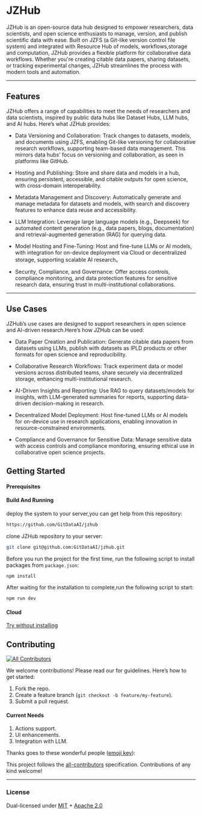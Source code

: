 

# JZHub

JZHub is an open-source data hub designed to empower researchers, data scientists, and open science enthusiasts to manage, version, and publish scientific data with ease. Built on JZFS (a Git-like version control file system) and integrated with Resource Hub of models, workflows,storage and computation, JZHub provides a flexible platform for collaborative data workflows. Whether you're creating citable data papers, sharing datasets, or tracking experimental changes, JZHub streamlines the process with modern tools and automation.

----
## Features

JZHub offers a range of capabilities to meet the needs of researchers and data scientists, inspired by public data hubs like Dataset Hubs, LLM hubs, and AI hubs. Here’s what JZHub provides:
- Data Versioning and Collaboration: Track changes to datasets, models, and documents using JZFS, enabling Git-like versioning for collaborative research workflows, supporting team-based data management. This mirrors data hubs’ focus on versioning and collaboration, as seen in platforms like GitHub. 


- Hosting and Publishing: Store and share data and models in a hub, ensuring persistent, accessible, and citable outputs for open science, with cross-domain interoperability. 


- Metadata Management and Discovery: Automatically generate and manage metadata for datasets and models, with search and discovery features to enhance data reuse and accessibility.


- LLM Integration: Leverage large language models (e.g., Deepseek) for automated content generation (e.g., data papers, blogs, documentation) and retrieval-augmented generation (RAG) for querying data.


- Model Hosting and Fine-Tuning: Host and fine-tune LLMs or AI models, with integration for on-device deployment via Cloud or decentralized storage, supporting scalable AI research。 


- Security, Compliance, and Governance: Offer access controls, compliance monitoring, and data protection features for sensitive research data, ensuring trust in multi-institutional collaborations.


----
## Use Cases
JZHub’s use cases are designed to support researchers in open science and AI-driven research.Here’s how JZHub can be used:
- Data Paper Creation and Publication: Generate citable data papers from datasets using LLMs, publish with datasets as IPLD products or other formats for open science and reproducibility. 


- Collaborative Research Workflows: Track experiment data or model versions across distributed teams, share securely via decentralized storage, enhancing multi-institutional research. 


- AI-Driven Insights and Reporting: Use RAG to query datasets/models for insights, with LLM-generated summaries for reports, supporting data-driven decision-making in research. 


- Decentralized Model Deployment: Host fine-tuned LLMs or AI models for on-device use in research applications, enabling innovation in resource-constrained environments. 


- Compliance and Governance for Sensitive Data: Manage sensitive data with access controls and compliance monitoring, ensuring ethical use in collaborative open science projects.


## Getting Started

#### Prerequisites

#### Build And Running
deploy the system to your server,you can get help from this repository:
```bash
https://github.com/GitDataAI/jzhub
```

clone JZHub repository to your server:

```bash
git clone git@github.com:GitDataAI/jzhub.git
```

Before you run the project for the first time, run the following script to install packages from `package.json`:
```bash
npm install
```
After waiting for the installation to complete,run the following script to start:
```bash
npm run dev
```

#### Cloud

[Try without installing](https://jzhub.io)


## Contributing

<!-- ALL-CONTRIBUTORS-LIST:START - Do not remove or modify this section -->
<!-- prettier-ignore-start -->
<!-- markdownlint-disable -->
[![All Contributors](https://img.shields.io/github/all-contributors/GitdataAI/jzhub?color=ee8449&style=flat-square)](#contributors)
<!-- markdownlint-restore -->
<!-- prettier-ignore-end -->

<!-- ALL-CONTRIBUTORS-LIST:END -->

We welcome contributions! Please read our  for guidelines. Here’s how to get started:

1. Fork the repo.
2. Create a feature branch (`git checkout -b feature/my-feature`).
3. Submit a pull request.

#### Current Needs
1. Actions support.
2. UI enhancements.
3. Integration with LLM.

Thanks goes to these wonderful people ([emoji key](https://allcontributors.org/docs/en/emoji-key)):

<!-- ALL-CONTRIBUTORS-LIST:START - Do not remove or modify this section -->
<!-- prettier-ignore-start -->
<!-- markdownlint-disable -->
<!-- markdownlint-restore -->
<!-- prettier-ignore-end -->
<!-- ALL-CONTRIBUTORS-LIST:END -->

This project follows the [all-contributors](https://github.com/all-contributors/all-contributors) specification. Contributions of any kind welcome!


----
### License

Dual-licensed under [MIT](https://github.com/GitDataAI/jiaozifs/blob/main/LICENSE-MIT) + [Apache 2.0](https://github.com/GitDataAI/jiaozifs/blob/main/LICENSE-APACHE)

